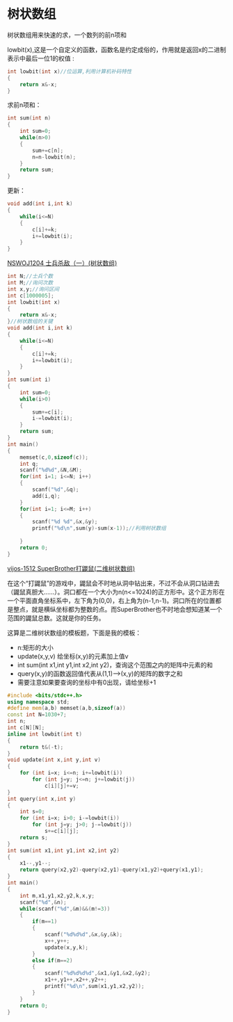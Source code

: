 # 树状数组

树状数组用来快速的求，一个数列的前n项和

lowbit(x),这是一个自定义的函数，函数名是约定成俗的，作用就是返回x的二进制表示中最后一位1的权值 :

```cpp
int lowbit(int x)//位运算,利用计算机补码特性  
{  
    return x&-x;  
}
```

求前n项和：

```cpp
int sum(int n)  
{    
    int sum=0;    
    while(n>0)    
    {    
        sum+=c[n];    
        n=n-lowbit(n);  
    }    
    return sum;    
}
```

更新：

```cpp
void add(int i,int k)  
{  
    while(i<=N)  
    {  
        c[i]+=k;  
        i+=lowbit(i);  
    }  
}
```

[NSWOJ1204 士兵杀敌（一）(树状数组)](http://blog.csdn.net/riba2534/article/details/53117686)

```cpp
int N;//士兵个数  
int M;//询问次数  
int x,y;//询问区间  
int c[1000005];  
int lowbit(int x)  
{  
    return x&-x;  
}//树状数组的关键  
void add(int i,int k)  
{  
    while(i<=N)  
    {  
        c[i]+=k;  
        i+=lowbit(i);  
    }  
}  
int sum(int i)  
{  
    int sum=0;  
    while(i>0)  
    {  
        sum+=c[i];  
        i-=lowbit(i);  
    }  
    return sum;  
}  
int main()  
{  
    memset(c,0,sizeof(c));  
    int q;  
    scanf("%d%d",&N,&M);  
    for(int i=1; i<=N; i++)  
    {  
        scanf("%d",&q);  
        add(i,q);  
    }  
    for(int i=1; i<=M; i++)  
    {  
        scanf("%d %d",&x,&y);  
        printf("%d\n",sum(y)-sum(x-1));//利用树状数组  
  
    }  
    return 0;  
}  
```

 [vijos-1512 SuperBrother打鼹鼠(二维树状数组)](http://blog.csdn.net/riba2534/article/details/79163838)

在这个“打鼹鼠”的游戏中，鼹鼠会不时地从洞中钻出来，不过不会从洞口钻进去（鼹鼠真胆大……）。洞口都在一个大小为n(n<=1024)的正方形中。这个正方形在一个平面直角坐标系中，左下角为(0,0)，右上角为(n-1,n-1)。洞口所在的位置都是整点，就是横纵坐标都为整数的点。而SuperBrother也不时地会想知道某一个范围的鼹鼠总数。这就是你的任务。

这算是二维树状数组的模板题，下面是我的模板：

- n:矩形的大小
- update(x,y,v) 给坐标(x,y)的元素加上值v
- int sum(int x1,int y1,int x2,int y2)，查询这个范围之内的矩阵中元素的和
- query(x,y)的函数返回值代表从(1,1)–>(x,y)的矩阵的数字之和
- 需要注意如果要查询的坐标中有0出现，请给坐标+1

```cpp
#include <bits/stdc++.h>
using namespace std;
#define mem(a,b) memset(a,b,sizeof(a))
const int N=1030+7;
int n;
int c[N][N];
inline int lowbit(int t)
{
    return t&(-t);
}
void update(int x,int y,int v)
{
    for (int i=x; i<=n; i+=lowbit(i))
        for (int j=y; j<=n; j+=lowbit(j))
            c[i][j]+=v;
}
int query(int x,int y)
{
    int s=0;
    for (int i=x; i>0; i-=lowbit(i))
        for (int j=y; j>0; j-=lowbit(j))
            s+=c[i][j];
    return s;
}
int sum(int x1,int y1,int x2,int y2)
{
    x1--,y1--;
    return query(x2,y2)-query(x2,y1)-query(x1,y2)+query(x1,y1);
}
int main()
{
    int m,x1,y1,x2,y2,k,x,y;
    scanf("%d",&n);
    while(scanf("%d",&m)&&(m!=3))
    {
        if(m==1)
        {
            scanf("%d%d%d",&x,&y,&k);
            x++,y++;
            update(x,y,k);
        }
        else if(m==2)
        {
            scanf("%d%d%d%d",&x1,&y1,&x2,&y2);
            x1++,y1++,x2++,y2++;
            printf("%d\n",sum(x1,y1,x2,y2));
        }
    }
    return 0;
}
```

